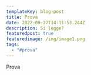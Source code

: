 ```yaml
---
templateKey: blog-post
title: Prova
date: 2022-09-27T14:11:53.244Z
description: Si legge?
featuredpost: true
featuredimage: /img/image1.png
tags:
  - "#prova"
---
```

P﻿rova